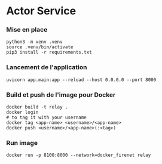 # Actor Service

### Mise en place
```shell
python3 -m venv .venv
source .venv/bin/activate
pip3 install -r requirements.txt
```

### Lancement de l'application
```shell
uvicorn app.main:app --reload --host 0.0.0.0 --port 8000
```

### Build et push de l'image pour Docker
```shell
docker build -t relay .
docker login
# to tag it with your username
docker tag <app-name> <username>/<app-name>
docker push <username>/<app-name>(:<tag>)
```

### Run image
```shell
docker run -p 8100:8000 --network=docker_firenet relay
```